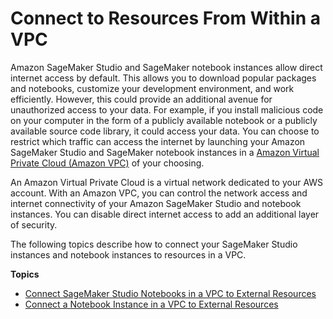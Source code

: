 # Connect to Resources From Within a VPC<a name="infrastructure-connect-to-resources"></a>

Amazon SageMaker Studio and SageMaker notebook instances allow direct internet access by default\. This allows you to download popular packages and notebooks, customize your development environment, and work efficiently\. However, this could provide an additional avenue for unauthorized access to your data\. For example, if you install malicious code on your computer in the form of a publicly available notebook or a publicly available source code library, it could access your data\. You can choose to restrict which traffic can access the internet by launching your Amazon SageMaker Studio and SageMaker notebook instances in a [Amazon Virtual Private Cloud \(Amazon VPC\)](https://docs.aws.amazon.com/vpc/latest/userguide/what-is-amazon-vpc.html) of your choosing\. 

An Amazon Virtual Private Cloud is a virtual network dedicated to your AWS account\. With an Amazon VPC, you can control the network access and internet connectivity of your Amazon SageMaker Studio and notebook instances\. You can disable direct internet access to add an additional layer of security\.

The following topics describe how to connect your SageMaker Studio instances and notebook instances to resources in a VPC\.

**Topics**
+ [Connect SageMaker Studio Notebooks in a VPC to External Resources](studio-notebooks-and-internet-access.md)
+ [Connect a Notebook Instance in a VPC to External Resources](appendix-notebook-and-internet-access.md)